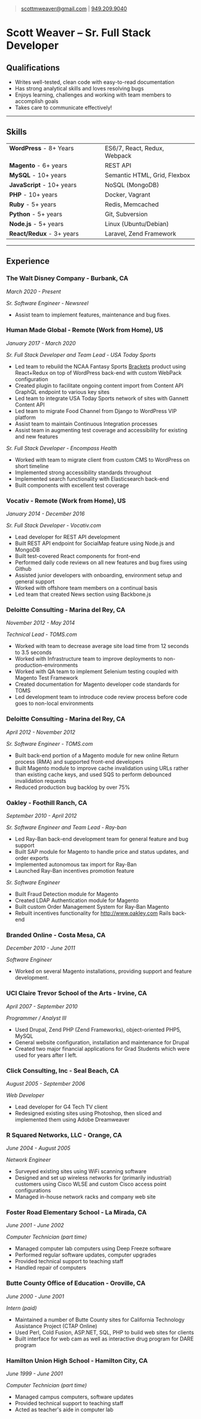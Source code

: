 > [scottmweaver@gmail.com](mailto:scottmweaver@gmail.com) | [949.209.9040](tel:9492099040)

# Scott Weaver &ndash; Sr. Full Stack Developer

## Qualifications

- Writes well-tested, clean code with easy-to-read documentation
- Has strong analytical skills and loves resolving bugs
- Enjoys learning, challenges and working with team members to accomplish goals
- Takes care to communicate effectively!

---

## Skills

|                                                                                                                     |                              |
| ------------------------------------------------------------------------------------------------------------------- | ---------------------------- |
| **WordPress** - 8+ Years &nbsp;&nbsp;&nbsp;&nbsp;&nbsp;&nbsp;&nbsp;&nbsp;&nbsp;&nbsp;&nbsp;&nbsp;&nbsp;&nbsp;&nbsp; | ES6/7, React, Redux, Webpack |
| **Magento** - 6+ years                                                                                              | REST API                     |
| **MySQL** - 10+ years                                                                                               | Semantic HTML, Grid, Flexbox |
| **JavaScript** - 10+ years                                                                                          | NoSQL (MongoDB)              |
| **PHP** - 10+ years                                                                                                 | Docker, Vagrant              |
| **Ruby** - 5+ years                                                                                                 | Redis, Memcached             |
| **Python** - 5+ years                                                                                               | Git, Subversion              |
| **Node.js** - 5+ years                                                                                              | Linux (Ubuntu/Debian)        |
| **React/Redux** - 3+ years                                                                                          | Laravel, Zend Framework      |

---

## Experience

### The Walt Disney Company - Burbank, CA

_March 2020 - Present_

_Sr. Software Engineer - Newsreel_

- Assist team to implement features, maintenance and bug fixes.

### Human Made Global - Remote (Work from Home), US

_January 2017 - March 2020_

_Sr. Full Stack Developer and Team Lead - USA Today Sports_

- Led team to rebuild the NCAA Fantasy Sports [Brackets](https://brackets.usatoday.com/) product using React+Redux on top of WordPress back-end with custom WebPack configuration
- Created plugin to facilitate ongoing content import from Content API GraphQL endpoint to various key sites
- Led team to integrate USA Today Sports network of sites with Gannett Content API
- Led team to migrate Food Channel from Django to WordPress VIP platform
- Assist team to maintain Continuous Integration processes
- Assist team in augmenting test coverage and accessibility for existing and new features

_Sr. Full Stack Developer - Encompass Health_

- Worked with team to migrate client from custom CMS to WordPress on short timeline
- Implemented strong accessibility standards throughout
- Implemented search functionality with Elasticsearch back-end
- Built components with excellent test coverage

### Vocativ - Remote (Work from Home), US

_January 2014 - December 2016_

_Sr. Full Stack Developer - Vocativ.com_

- Lead developer for REST API development
- Built REST API endpoint for SocialMap feature using Node.js and MongoDB
- Built test-covered React components for front-end
- Performed daily code reviews on all new features and bug fixes using Github
- Assisted junior developers with onboarding, environment setup and general support
- Worked with offshore team members on a continual basis
- Led team that created News section using Backbone.js

### Deloitte Consulting - Marina del Rey, CA

_November 2012 - May 2014_

_Technical Lead - TOMS.com_

- Worked with team to decrease average site load time from 12 seconds to 3.5 seconds
- Worked with Infrastructure team to improve deployments to non-production-environments
- Worked with QA team to implement Selenium testing coupled with Magento Test Framework
- Created documentation for Magento developer code standards for TOMS
- Led development team to introduce code review process before code goes to non-local environments

### Deloitte Consulting - Marina del Rey, CA

_April 2012 - November 2012_

_Sr. Software Engineer - TOMS.com_

- Built back-end portion of a Magento module for new online Return process (RMA) and supported front-end developers
- Built Magento module to improve cache invalidation using URLs rather than existing cache keys, and used SQS to perform debounced invalidation requests
- Reduced production bug backlog by over 75%

### Oakley - Foothill Ranch, CA

_September 2010 - April 2012_

_Sr. Software Engineer and Team Lead - Ray-ban_

- Led Ray-Ban back-end development team for general feature and bug support
- Built SAP module for Magento to handle price and status updates, and order exports
- Implemented autonomous tax import for Ray-Ban
- Launched Ray-Ban incentives promotion feature

_Sr. Software Engineer_

- Built Fraud Detection module for Magento
- Created LDAP Authentication module for Magento
- Built custom Order Management System for Ray-Ban Magento
- Rebuilt incentives functionality for http://www.oakley.com Rails back-end

### Branded Online - Costa Mesa, CA

_December 2010 - June 2011_

_Software Engineer_

- Worked on several Magento installations, providing support and feature development.

### UCI Claire Trevor School of the Arts - Irvine, CA

_April 2007 - September 2010_

_Programmer / Analyst III_

- Used Drupal, Zend PHP (Zend Frameworks), object-oriented PHP5, MySQL
- General website configuration, installation and maintenance for Drupal
- Created two major financial applications for Grad Students which were used for years after I left.

### Click Consulting, Inc - Seal Beach, CA

_August 2005 - September 2006_

_Web Developer_

- Lead developer for G4 Tech TV client
- Redesigned existing sites using Photoshop, then sliced and implemented them using Adobe Dreamweaver

### R Squared Networks, LLC - Orange, CA

_June 2004 - August 2005_

_Network Engineer_

- Surveyed existing sites using WiFi scanning software
- Designed and set up wireless networks for (primarily industrial) customers using Cisco WLSE and custom Cisco access point configurations
- Managed in-house network racks and company web site

### Foster Road Elementary School - La Mirada, CA

_June 2001 - June 2002_

_Computer Technician (part time)_

- Managed computer lab computers using Deep Freeze software
- Performed regular software updates, computer upgrades
- Provided technical support to teaching staff
- Handled repair of computers

### Butte County Office of Education - Oroville, CA

_June 2000 - June 2001_

_Intern (paid)_

- Maintained a number of Butte County sites for California Technology Assistance Project (CTAP Online)
- Used Perl, Cold Fusion, ASP.NET, SQL, PHP to build web sites for clients
- Built interface for web cam as well as interactive drug program for DARE program

### Hamilton Union High School - Hamilton City, CA

_June 1999 - June 2001_

_Computer Technician (part time)_

- Managed campus computers, software updates
- Provided technical support to teaching staff
- Acted as teacher's aide in computer lab
